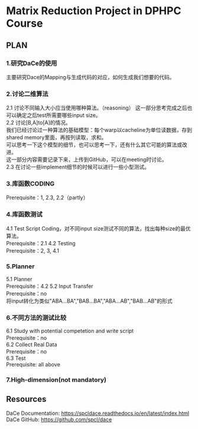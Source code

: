 # Matrix Reduction Project in DPHPC Course
## PLAN
### 1.研究DaCe的使用
主要研究Dace的Mapping与生成代码的对应，如何生成我们想要的代码。
### 2.讨论二维算法
2.1 讨论不同输入大小应当使用哪种算法。（reasoning） 
这一部分思考完成之后也可以确定之后test所需要哪些input size。  
2.2 讨论[B,A]to[A]的情况。  
我们已经讨论过一种算法的基础模型：每个warp以cacheline为单位读数据，存到shared memory里面，再按列读取，求和。  
可以思考一下这个模型的细节，也可以思考一下，还有什么其它可能的算法或改进。  
这一部分内容需要记录下来，上传到GitHub，可以在meeting时讨论。  
2.3 在讨论一些implement细节的时候可以进行一些小型测试。  
### 3.库函数CODING
Prerequisite：1, 2.3, 2.2（partly） 
### 4.库函数测试
4.1 Test Script Coding，对不同input size测试不同的算法，找出每种size的最优算法。  
Prerequisite：2.1
4.2 Testing  
Prerequisite：2, 3, 4.1
### 5.Planner
5.1 Planner  
Prerequisite：4.2
5.2 Input Transfer  
Prerequisite：no  
将input转化为类似"ABA...BA","BAB...BA","ABA...AB","BAB...AB"的形式  
### 6.不同方法的测试比较
6.1 Study with potential competetion and write script  
Prerequisite：no  
6.2 Collect Real Data  
Prerequisite：no  
6.3 Test  
Prerequisite: all above  
### 7.High-dimension(not mandatory)
## Resources
DaCe Documentation: https://spcldace.readthedocs.io/en/latest/index.html  
DaCe GitHub: https://github.com/spcl/dace
